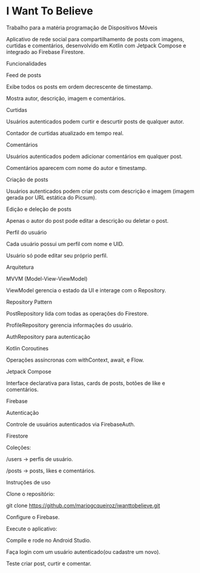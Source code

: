 # I Want To Believe
Trabalho para a matéria programação de Dispositivos Móveis


Aplicativo de rede social para compartilhamento de posts com imagens, curtidas e comentários, desenvolvido em Kotlin com Jetpack Compose e integrado ao Firebase Firestore.

Funcionalidades

Feed de posts

Exibe todos os posts em ordem decrescente de timestamp.

Mostra autor, descrição, imagem e comentários.

Curtidas

Usuários autenticados podem curtir e descurtir posts de qualquer autor.

Contador de curtidas atualizado em tempo real.

Comentários

Usuários autenticados podem adicionar comentários em qualquer post.

Comentários aparecem com nome do autor e timestamp.

Criação de posts

Usuários autenticados podem criar posts com descrição e imagem (imagem gerada por URL estática do Picsum).

Edição e deleção de posts

Apenas o autor do post pode editar a descrição ou deletar o post.

Perfil do usuário

Cada usuário possui um perfil com nome e UID.

Usuário só pode editar seu próprio perfil.

Arquitetura

MVVM (Model-View-ViewModel)

ViewModel gerencia o estado da UI e interage com o Repository.

Repository Pattern

PostRepository lida com todas as operações do Firestore.

ProfileRepository gerencia informações do usuário.

AuthRepository para autenticação

Kotlin Coroutines

Operações assíncronas com withContext, await, e Flow.

Jetpack Compose

Interface declarativa para listas, cards de posts, botões de like e comentários.

Firebase

Autenticação

Controle de usuários autenticados via FirebaseAuth.

Firestore

Coleções:

/users → perfis de usuário.

/posts → posts, likes e comentários.

Instruções de uso

Clone o repositório:

git clone https://github.com/mariogcqueiroz/iwanttobelieve.git


Configure o Firebase.

Execute o aplicativo:

Compile e rode no Android Studio.

Faça login com um usuário autenticado(ou cadastre um novo).

Teste criar post, curtir e comentar.
